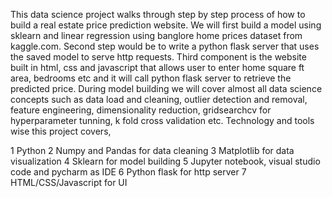 This data science project walks through step by step process of how to build a real estate price prediction website. We will first build a model using sklearn and linear regression using banglore home prices dataset from kaggle.com. Second step would be to write a python flask server that uses the saved model to serve http requests. Third component is the website built in html, css and javascript that allows user to enter home square ft area, bedrooms etc and it will call python flask server to retrieve the predicted price. During model building we will cover almost all data science concepts such as data load and cleaning, outlier detection and removal, feature engineering, dimensionality reduction, gridsearchcv for hyperparameter tunning, k fold cross validation etc. Technology and tools wise this project covers,

1 Python
2 Numpy and Pandas for data cleaning
3 Matplotlib for data visualization
4 Sklearn for model building
5 Jupyter notebook, visual studio code and pycharm as IDE
6 Python flask for http server
7 HTML/CSS/Javascript for UI

